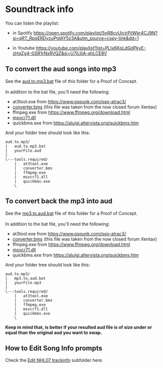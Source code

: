 # Soundtrack info

You can listen the playlist:

- in Spotify
https://open.spotify.com/playlist/5nR8cvUicjrPjjWkr4CJ9N?si=qRT_RpqERDyzuPtdAY5z3A&utm_source=copy-link&dd=1

- in Youtube https://youtube.com/playlist?list=PLlx6KpLdGdPkyE-zHqZg4-GSR1rNxRVQZ&si=U7iLlliA-qhLCE8V


## To convert the aud songs into mp3

See the [aud.to.mp3.bat](https://github.com/Bunkai9448/NHL-07_public/blob/main/Soundtrack-info/aud.to.mp3.bat) file of this folder for a Proof of Concept. \
\
In addition to the bat file, you'll need the following:

- at3tool.exe from https://www.pspunk.com/psp-atrac3/
- [converter.bms](https://github.com/Bunkai9448/NHL-07_public/blob/main/Soundtrack-info/converter.bms) (this file was taken from the now closed forum Xentax)
- ffmpeg.exe from https://www.ffmpeg.org/download.html
- [msvcr71.dll](https://es.dll-files.com/msvcr71.dll.html)
- quickbms.exe from https://aluigi.altervista.org/quickbms.htm

And your folder tree should look like this:
```
aud.to.mp3/
|   aud.to.mp3.bat
|   yourFile.aud
|
\---tools.required/
    |   at3tool.exe
    |   converter.bms
    |   ffmpeg.exe
    |   msvcr71.dll
    |   quickbms.exe
    \
```

## To convert back the mp3 into aud

See the [mp3.to.aud.bat](https://github.com/Bunkai9448/NHL-07_public/blob/main/Soundtrack-info/mp3.to.aud.bat) file of this folder for a Proof of Concept. \
\
In addition to the bat file, you'll need the following:

- at3tool.exe from https://www.pspunk.com/psp-atrac3/
- [converter.bms](https://github.com/Bunkai9448/NHL-07_public/blob/main/Soundtrack-info/converter.bms) (this file was taken from the now closed forum Xentax)
- ffmpeg.exe from https://www.ffmpeg.org/download.html
- [msvcr71.dll](https://es.dll-files.com/msvcr71.dll.html)
- quickbms.exe from https://aluigi.altervista.org/quickbms.htm

And your folder tree should look like this:
```
aud.to.mp3/
|   mp3.to.aud.bat
|   yourFile.mp3
|
\---tools.required/
    |   at3tool.exe
    |   converter.bms
    |   ffmpeg.exe
    |   msvcr71.dll
    |   quickbms.exe
    \
```

**Keep in mind that, is better if your resulted aud file is of size under or equal than the original aud you want to swap.**

## How to Edit Song Info prompts

Check the [Edit NHL07 trackinfo](https://github.com/Bunkai9448/NHL-07_public/tree/main/Soundtrack-info/Edit%20NHL07%20trackinfo) subfolder here.
